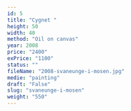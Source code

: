 ```yaml
---
id: 5
title: "Cygnet "
height: 50
width: 40
method: "Oil on canvas"
year: 2008
price: "2400"
exPrice: "1100"
status: ""
fileName: "2008-svaneunge-i-mosen.jpg"
medie: "painting"
draft: "False"
slug: "svaneunge-i-mosen"
weight: "550"
---
```

